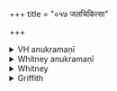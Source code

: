 +++
title = "०५७ जलचिकित्सा"

+++

<details><summary>VH anukramaṇī</summary>

जलचिकित्सा।  
१-३ शन्तातिः। रुद्रः। १-२ अनुष्टुप् ३ पथ्याबृहती।
</details>

<details><summary>Whitney anukramaṇī</summary>

[śaṁtāti.—1, 2. rāudryāu; anuṣṭubh; 3. ⌊?⌋; pathyābṛhatī.]
</details>



<details><summary>Whitney</summary>

### Comment
Found also in Pāipp. xix. Used by Kāuś. (31. 11) in a healing rite, while treating a bruise ⌊? akṣata: cf. Bloomfield, Introd. p. xliii⌋ with foam of urine; and vs. 3 is reckoned (9. 2) to the bṛhachānti gaṇa, and employed, with vi. 19 etc. (41. 14), in a rite for welfare.


### Translations
Translated: Griffith, i. 276; Bloomfield, 19, 488.
</details>

<details><summary>Griffith</summary>

A charm for a wound or bruise
</details>
